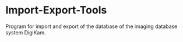 # Import-Export-Tools
Program for import and export of the database of the imaging database system DigiKam.
